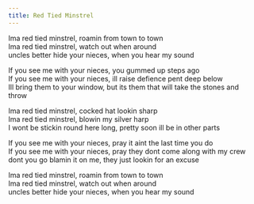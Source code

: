 ```yaml
---
title: Red Tied Minstrel
---
```


Ima red tied minstrel, roamin from town to town  
Ima red tied minstrel, watch out when around  
uncles better hide your nieces, when you hear my sound  

If you see me with your nieces, you gummed up steps ago  
If you see me with your nieces, ill raise defience pent deep below  
Ill bring them to your window, but its them that will take the stones and throw  

Ima red tied minstrel, cocked hat lookin sharp  
Ima red tied minstrel, blowin my silver harp  
I wont be stickin round here long, pretty soon ill be in other parts  

If you see me with your nieces, pray it aint the last time you do  
If you see me with your nieces, pray they dont come along with my crew  
dont you go blamin it on me, they just lookin for an excuse  

Ima red tied minstrel, roamin from town to town  
Ima red tied minstrel, watch out when around  
uncles better hide your nieces, when you hear my sound  
